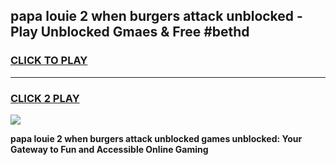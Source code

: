 
## papa louie 2 when burgers attack unblocked - Play Unblocked Gmaes & Free #bethd
<h3>
<a href="https://news.freeplayer.one?title=papa_louie_2_when_burgers_attack_unblocked&ref=03M">CLICK TO PLAY</a></h3>
<hr>

<h3>
<a href="https://news.freeplayer.one?title=papa_louie_2_when_burgers_attack_unblocked&ref=03M">CLICK 2 PLAY</a>
  
</h3>

<a href="https://news.freeplayer.one?title=papa_louie_2_when_burgers_attack_unblocked&ref=03M"><img src="https://clearcache.store/games.png"></a>


**papa louie 2 when burgers attack unblocked games unblocked: Your Gateway to Fun and Accessible Online Gaming**
